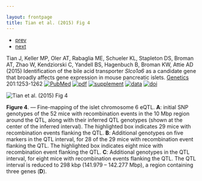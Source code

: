 ```yaml
---

layout: frontpage
title: Tian et al. (2015) Fig 4
---
```

<div class="navbar">
  <div class="navbar-inner">
      <ul class="nav">
          <li><a href="iplotCorr.html">prev</a></li>
          <li><a href="tian2016_fig4.html">next</a></li>
      </ul>
  </div>
</div>

Tian J, Keller MP, Oler AT, Rabaglia ME, Schueler KL, Stapleton DS, Broman
AT, Zhao W, Kendziorski C, Yandell BS, Hagenbuch B, Broman KW,
Attie AD (2015)
Identification of the bile acid transporter _Slco1a6_ as a candidate gene that broadly
affects gene expression in mouse pancreatic islets.
[Genetics](https://academic.oup.com/genetics) 201:1253-1262
[![PubMed](../icons16/pubmed-icon.png)](https://www.ncbi.nlm.nih.gov/pubmed/26385979)
[![pdf](../icons16/pdf-icon.png)](https://academic.oup.com/genetics/article-pdf/201/3/1253/37827397/genetics1253.pdf)
[![supplement](../icons16/supp-icon.png)](https://www.biostat.wisc.edu/~kbroman/publications/islet_chr6/FileS1.csv)
[![data](../icons16/data-icon.png)](https://bit.ly/B6BTBR)
[![doi](../icons16/doi-icon.png)](https://doi.org/10.1534/genetics.115.179432)

![Tian et al. (2015) Fig 4](../bigpublpics/isletc6_fig4_lg.png)

**Figure 4**. &mdash; Fine-mapping of the islet chromosome 6
eQTL. **A**: initial SNP genotypes of the 52 mice with
recombination events in the 10 Mbp region around the QTL, along with
their inferred QTL genotypes (shown at the center of the inferred
interval). The highlighted box indicates 29 mice with recombination
events flanking the QTL. **B**: Additional genotypes on five
markers in the QTL interval, for 28 of the 29 mice with recombination
event flanking the QTL. The highlighted box indicates eight mice with
recombination event flanking the QTL. **C**: Additional genotypes
in the QTL interval, for eight mice with recombination events flanking
the QTL. The QTL interval is reduced to 298 kbp (141.979 &ndash; 142.277
Mbp), a region containing three genes (**D**).
